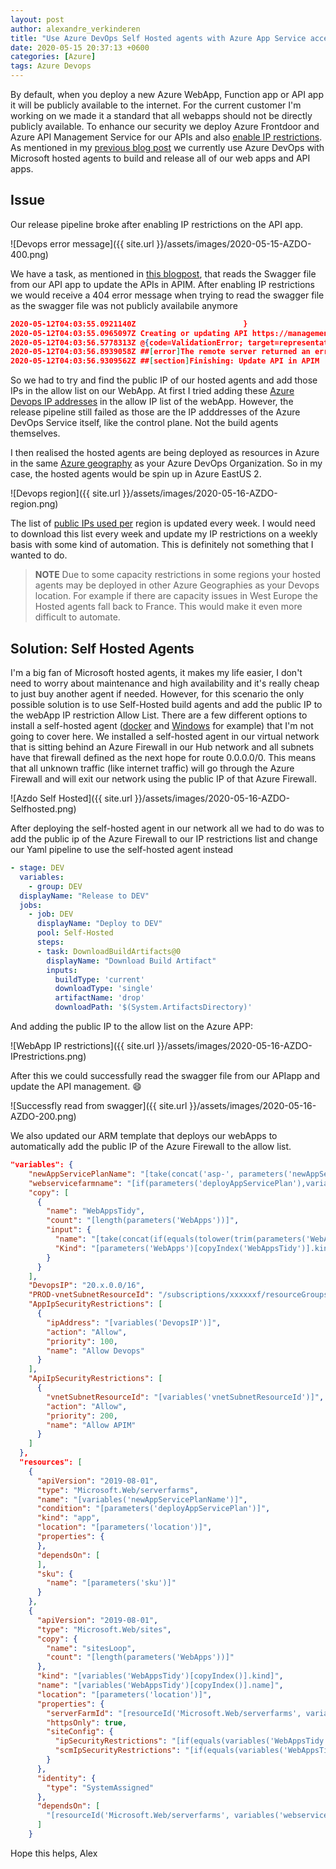 ```yaml
---
layout: post
author: alexandre_verkinderen
title: "Use Azure DevOps Self Hosted agents with Azure App Service access restrictions"
date: 2020-05-15 20:37:13 +0600
categories: [Azure]
tags: Azure Devops
---
```


By default, when you deploy a new Azure WebApp, Function app or API app it will be publicly available to the internet. For the current customer I'm working on we made it a standard that all webapps should not be directly publicly available. To enhance our security we deploy Azure Frontdoor and Azure API Management Service for our APIs and also [enable IP restrictions](https://docs.microsoft.com/en-us/azure/app-service/app-service-ip-restrictions). As mentioned in my [previous blog post](https://mscloud.be/azure/Update-API-in-APIM-from-Azure-Devops/) we currently use Azure DevOps with Microsoft hosted agents to build and release all of our web apps and API apps.

## Issue

Our release pipeline broke after enabling IP restrictions on the API app.

![Devops error message]({{ site.url }}/assets/images/2020-05-15-AZDO-400.png)

We have a task, as mentioned in [this blogpost](https://mscloud.be/azure/Update-API-in-APIM-from-Azure-Devops), that reads the Swagger file from our API app to update the APIs in APIM. After enabling IP restrictions we would receive a 404 error message when trying to read the swagger file as the swagger file was not publicly availabile anymore

```json
2020-05-12T04:03:55.0921140Z 						}
2020-05-12T04:03:55.0965097Z Creating or updating API https://management.azure.com/subscriptions/xxxx/resourceGroups/RG-providers/Microsoft.ApiManagement/service/de/apis/xxxxx-client-api?api-version=2018-01-01
2020-05-12T04:03:56.5778313Z @{code=ValidationError; target=representation; message=Parsing error(s): Failed to import from specified resource https://api-d-xxxx.azurewebsites.net/swagger/v1/swagger.json: Response status code does not indicate success: 404 (Not Found)..}
2020-05-12T04:03:56.8939058Z ##[error]The remote server returned an error: (400) Bad Request.
2020-05-12T04:03:56.9309562Z ##[section]Finishing: Update API in APIM
```

So we had to try and find the public IP of our hosted agents and add those IPs in the allow list on our WebApp. At first I tried adding these [Azure Devops IP addresses](https://docs.microsoft.com/en-us/azure/devops/organizations/security/allow-list-ip-url?view=azure-devops#ip-addresses-and-range-restrictions) in the allow IP list of the webApp. However, the release pipeline still failed as those are the IP adddresses of the Azure DevOps Service itself, like the control plane. Not the build agents themselves.

I then realised the hosted agents are being deployed as resources in Azure in the same [Azure geography](https://azure.microsoft.com/en-us/global-infrastructure/geographies/) as your Azure DevOps Organization. So in my case, the hosted agents would be spin up in Azure EastUS 2.

![Devops region]({{ site.url }}/assets/images/2020-05-16-AZDO-region.png)

The list of [public IPs used per](https://www.microsoft.com/en-us/download/details.aspx?id=56519) region is updated every week. I would need to download this list every week and update my IP restrictions on a weekly basis with some kind of automation. This is definitely not something that I wanted to do.

> **NOTE**
> Due to some capacity restrictions in some regions your hosted agents may be deployed in other Azure Geographies as your Devops location. For example if there are capacity issues in West Europe the Hosted agents fall back to France. This would make it even more difficult to automate.

## Solution: Self Hosted Agents

I'm a big fan of Microsoft hosted agents, it makes my life easier, I don't need to worry about maintenance and high availability and it's really cheap to just buy another agent if needed. However, for this scenario the only possible solution is to use Self-Hosted build agents and add the public IP to the webApp IP restriction Allow List. There are a few different options to install a self-hosted agent ([docker](https://docs.microsoft.com/en-us/azure/devops/pipelines/agents/docker?view=azure-devops) and [Windows](https://docs.microsoft.com/en-us/azure/devops/pipelines/agents/v2-windows?view=azure-devops) for example) that I'm not going to cover here. We installed a self-hosted agent in our virtual network that is sitting behind an Azure Firewall in our Hub network and all subnets have that firewall defined as the next hope for route 0.0.0.0/0. This means that all unknown traffic (like internet traffic) will go through the Azure Firewall and will exit our network using the public IP of that Azure Firewall.

![Azdo Self Hosted]({{ site.url }}/assets/images/2020-05-16-AZDO-Selfhosted.png)

After deploying the self-hosted agent in our network all we had to do was to add the public ip of the Azure Firewall to our IP restrictions list and change our Yaml pipeline to use the self-hosted agent instead

```Yaml
- stage: DEV
  variables:
    - group: DEV
  displayName: "Release to DEV"
  jobs:
    - job: DEV
      displayName: "Deploy to DEV"
      pool: Self-Hosted
      steps:
      - task: DownloadBuildArtifacts@0
        displayName: "Download Build Artifact"
        inputs:
          buildType: 'current'
          downloadType: 'single'
          artifactName: 'drop'
          downloadPath: '$(System.ArtifactsDirectory)'
```

And adding the public IP to the allow list on the Azure APP:

![WebApp IP restrictions]({{ site.url }}/assets/images/2020-05-16-AZDO-IPrestrictions.png)

After this we could successfully read the swagger file from our APIapp and update the API management. :smile:

![Successfly read from swagger]({{ site.url }}/assets/images/2020-05-16-AZDO-200.png)

We also updated our ARM template that deploys our webApps to automatically add the public IP of the Azure Firewall to the allow list.

```json
"variables": {
    "newAppServicePlanName": "[take(concat('asp-', parameters('newAppServicePlanPrefix'),'-', uniqueString(parameters('guidValue'))),24)]",
    "webservicefarmname": "[if(parameters('deployAppServicePlan'),variables('newAppServicePlanName'),parameters('existingAppServicePlanName'))]",
    "copy": [
      {
        "name": "WebAppsTidy",
        "count": "[length(parameters('WebApps'))]",
        "input": {
          "name": "[take(concat(if(equals(tolower(trim(parameters('WebApps')[copyIndex('WebAppsTidy')].kind)), 'app'),'aps-','api-'),parameters('WebApps')[copyIndex('WebAppsTidy')].name,'-',uniqueString(parameters('guidValue'))),24)]",
          "Kind": "[parameters('WebApps')[copyIndex('WebAppsTidy')].kind]"
        }
      }
    ],
    "DevopsIP": "20.x.0.0/16",
    "PROD-vnetSubnetResourceId": "/subscriptions/xxxxxxf/resourceGroups/RG-xxxx/providers/Microsoft.Network/virtualNetworks/xxxx/subnets/xxxx",
    "AppIpSecurityRestrictions": [
      {
        "ipAddress": "[variables('DevopsIP')]",
        "action": "Allow",
        "priority": 100,
        "name": "Allow Devops"
      }
    ],
    "ApiIpSecurityRestrictions": [
      {
        "vnetSubnetResourceId": "[variables('vnetSubnetResourceId')]",
        "action": "Allow",
        "priority": 200,
        "name": "Allow APIM"
      }
    ]
  },
  "resources": [
    {
      "apiVersion": "2019-08-01",
      "type": "Microsoft.Web/serverfarms",
      "name": "[variables('newAppServicePlanName')]",
      "condition": "[parameters('deployAppServicePlan')]",
      "kind": "app",
      "location": "[parameters('location')]",
      "properties": {
      },
      "dependsOn": [
      ],
      "sku": {
        "name": "[parameters('sku')]"
      }
    },
    {
      "apiVersion": "2019-08-01",
      "type": "Microsoft.Web/sites",
      "copy": {
        "name": "sitesLoop",
        "count": "[length(parameters('WebApps'))]"
      },
      "kind": "[variables('WebAppsTidy')[copyIndex()].kind]",
      "name": "[variables('WebAppsTidy')[copyIndex()].name]",
      "location": "[parameters('location')]",
      "properties": {
        "serverFarmId": "[resourceId('Microsoft.Web/serverfarms', variables('webservicefarmname'))]",
        "httpsOnly": true,
        "siteConfig": {
          "ipSecurityRestrictions": "[if(equals(variables('WebAppsTidy')[copyIndex()].kind,'app'),variables('AppIpSecurityRestrictions'),variables('ApiIpSecurityRestrictions'))]",
          "scmIpSecurityRestrictions": "[if(equals(variables('WebAppsTidy')[copyIndex()].kind,'app'),variables('AppIpSecurityRestrictions'),variables('ApiIpSecurityRestrictions'))]"
        }
      },
      "identity": {
        "type": "SystemAssigned"
      },
      "dependsOn": [
        "[resourceId('Microsoft.Web/serverfarms', variables('webservicefarmname'))]"
      ]
    }
```

Hope this helps,
Alex
